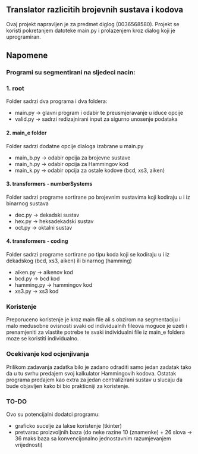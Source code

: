 ## Translator razlicitih brojevnih sustava i kodova

Ovaj projekt napravljen je za predmet diglog (0036568580). Projekt se koristi pokretanjem datoteke main.py i prolazenjem kroz dialog koji je uprogramiran.

## Napomene

### Programi su segmentirani na sljedeci nacin:

### 1. root

Folder sadrzi dva programa i dva foldera:
- main.py -> glavni program i odabir te preusmjeravanje u iduce opcije
- valid.py -> sadrzi redizajnirani input za sigurno unosenje podataka

#### 2. main_e folder

Folder sadrzi dodatne opcije dialoga izabrane u main.py
- main_b.py -> odabir opcija za brojevne sustave
- main_h.py -> odabir opcija za Hammingov kod
- main_k.py -> odabir opcija za ostale kodove (bcd, xs3, aiken)

#### 3. transformers - numberSystems

Folder sadrzi programe sortirane po brojevnim sustavima koji kodiraju u i iz binarnog sustava
- dec.py -> dekadski sustav
- hex.py -> heksadekadski sustav
- oct.py -> oktalni sustav

#### 4. transformers - coding

Folder sadrzi programe sortirane po tipu koda koji se kodiraju u i iz dekadskog (bcd, xs3, aiken) ili binarnog (hamming)
- aiken.py -> aikenov kod
- bcd.py -> bcd kod
- hamming.py -> hammingov kod
- xs3.py -> xs3 kod

### Koristenje

Preporuceno koristenje je kroz main file ali s obzirom na segmentaciju i malo medusobne ovisnosti svaki od individualnih fileova moguce je uzeti i prenamjeniti za vlastite potrebe te svaki individualni file iz main_e foldera moze se koristiti individualno.

### Ocekivanje kod ocjenjivanja

Prilikom zadavanja zadatka bilo je zadano odraditi samo jedan zadatak tako da u tu svrhu predajem svoj kalkulator Hammingovih kodova. Ostatak programa predajem kao extra za jedan centralizirani sustav u slucaju da bude objavljen kako bi bio prakticniji za koristenje.

### TO-DO

Ovo su potencijalni dodatci programu:

- graficko sucelje za lakse koristenje (tkinter)
- pretvarac proizvoljnih baza (do neke razine 10 (znamenke) + 26 slova -> 36 maks baza sa konvencijonalno jednostavnim razumjevanjem vrijednosti)